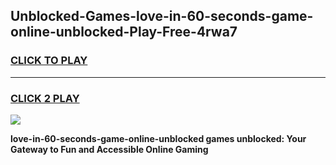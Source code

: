 
## Unblocked-Games-love-in-60-seconds-game-online-unblocked-Play-Free-4rwa7
<h3>
<a href="https://premium76.site?title=love-in-60-seconds-game-online-unblocked&ref=19M">CLICK TO PLAY</a></h3>
<hr>

<h3>
<a href="https://premium76.site?title=love-in-60-seconds-game-online-unblocked&ref=19M">CLICK 2 PLAY</a>
  
</h3>

<a href="https://premium76.site?title=love-in-60-seconds-game-online-unblocked&ref=19M"><img src="https://clearcache.store/games.png"></a>


**love-in-60-seconds-game-online-unblocked games unblocked: Your Gateway to Fun and Accessible Online Gaming**
